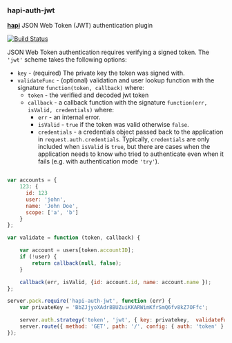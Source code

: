 ### hapi-auth-jwt

[**hapi**](https://github.com/spumko/hapi) JSON Web Token (JWT) authentication plugin

[![Build Status](https://secure.travis-ci.org/ryanfitz/hapi-auth-jwt)](http://travis-ci.org/ryanfitz/hapi-auth-jwt)

JSON Web Token authentication requires verifying a signed token. The `'jwt'` scheme takes the following options:

- `key` - (required) The private key the token was signed with.
- `validateFunc` - (optional) validation and user lookup function with the signature `function(token, callback)` where:
    - `token` - the verified and decoded jwt token
    - `callback` - a callback function with the signature `function(err, isValid, credentials)` where:
        - `err` - an internal error.
        - `isValid` - `true` if the token was valid otherwise `false`.
        - `credentials` - a credentials object passed back to the application in `request.auth.credentials`. Typically, `credentials` are only
          included when `isValid` is `true`, but there are cases when the application needs to know who tried to authenticate even when it fails
          (e.g. with authentication mode `'try'`).

```javascript

var accounts = {
    123: {
      id: 123
      user: 'john',
      name: 'John Doe',
      scope: ['a', 'b']
    }
};

var validate = function (token, callback) {

    var account = users[token.accountID];
    if (!user) {
        return callback(null, false);
    }

    callback(err, isValid, {id: account.id, name: account.name });
};

server.pack.require('hapi-auth-jwt', function (err) {
    var privateKey = 'BbZJjyoXAdr8BUZuiKKARWimKfrSmQ6fv8kZ7OFfc';

    server.auth.strategy('token', 'jwt', { key: privatekey,  validateFunc: validate });
    server.route({ method: 'GET', path: '/', config: { auth: 'token' } });
});
```
